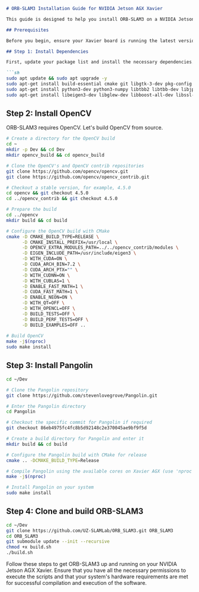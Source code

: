 
```markdown
# ORB-SLAM3 Installation Guide for NVIDIA Jetson AGX Xavier

This guide is designed to help you install ORB-SLAM3 on a NVIDIA Jetson AGX Xavier board running Jetpack (which is based on Ubuntu 20.04). The Xavier AGX platform has an ARM architecture, so make sure to use compatible libraries and packages.

## Prerequisites

Before you begin, ensure your Xavier board is running the latest version of Jetpack. You can download and install it from the [NVIDIA official website](https://developer.nvidia.com/embedded/jetpack).

## Step 1: Install Dependencies

First, update your package list and install the necessary dependencies.

```sh
sudo apt update && sudo apt upgrade -y
sudo apt-get install build-essential cmake git libgtk-3-dev pkg-config libavcodec-dev libavformat-dev libswscale-dev
sudo apt-get install python3-dev python3-numpy libtbb2 libtbb-dev libjpeg-dev libpng-dev libtiff-dev libdc1394-22-dev
sudo apt-get install libeigen3-dev libglew-dev libboost-all-dev libssl-dev
```

## Step 2: Install OpenCV

ORB-SLAM3 requires OpenCV. Let's build OpenCV from source.

```sh
# Create a directory for the OpenCV build
cd ~
mkdir -p Dev && cd Dev
mkdir opencv_build && cd opencv_build

# Clone the OpenCV's and OpenCV contrib repositories
git clone https://github.com/opencv/opencv.git
git clone https://github.com/opencv/opencv_contrib.git

# Checkout a stable version, for example, 4.5.0
cd opencv && git checkout 4.5.0
cd ../opencv_contrib && git checkout 4.5.0

# Prepare the build
cd ../opencv
mkdir build && cd build

# Configure the OpenCV build with CMake
cmake -D CMAKE_BUILD_TYPE=RELEASE \
      -D CMAKE_INSTALL_PREFIX=/usr/local \
      -D OPENCV_EXTRA_MODULES_PATH=../../opencv_contrib/modules \
      -D EIGEN_INCLUDE_PATH=/usr/include/eigen3 \
      -D WITH_CUDA=ON \
      -D CUDA_ARCH_BIN=7.2 \
      -D CUDA_ARCH_PTX="" \
      -D WITH_CUDNN=ON \
      -D WITH_CUBLAS=1 \
      -D ENABLE_FAST_MATH=1 \
      -D CUDA_FAST_MATH=1 \
      -D ENABLE_NEON=ON \
      -D WITH_QT=OFF \
      -D WITH_OPENCL=OFF \
      -D BUILD_TESTS=OFF \
      -D BUILD_PERF_TESTS=OFF \
      -D BUILD_EXAMPLES=OFF ..
      
# Build OpenCV
make -j$(nproc)
sudo make install
```

## Step 3: Install Pangolin

```sh
cd ~/Dev

# Clone the Pangolin repository
git clone https://github.com/stevenlovegrove/Pangolin.git

# Enter the Pangolin directory
cd Pangolin

# Checkout the specific commit for Pangolin if required
git checkout 86eb4975fc4fc8b5d92148c2e370045ae9bf9f5d

# Create a build directory for Pangolin and enter it
mkdir build && cd build

# Configure the Pangolin build with CMake for release
cmake .. -DCMAKE_BUILD_TYPE=Release

# Compile Pangolin using the available cores on Xavier AGX (use 'nproc' to determine and use all available cores)
make -j$(nproc)

# Install Pangolin on your system
sudo make install
```

## Step 4: Clone and build ORB-SLAM3

```sh
cd ~/Dev
git clone https://github.com/UZ-SLAMLab/ORB_SLAM3.git ORB_SLAM3
cd ORB_SLAM3
git submodule update --init --recursive
chmod +x build.sh
./build.sh
```

Follow these steps to get ORB-SLAM3 up and running on your NVIDIA Jetson AGX Xavier. Ensure that you have all the necessary permissions to execute the scripts and that your system's hardware requirements are met for successful compilation and execution of the software.
```
